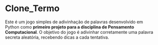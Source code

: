 # Clone_Termo
Este é um jogo simples de adivinhação de palavras desenvolvido em Python como **primeiro projeto para a disciplina de Pensamento Computacional**. O objetivo do jogo é adivinhar corretamente uma palavra secreta aleatória, recebendo dicas a cada tentativa.
